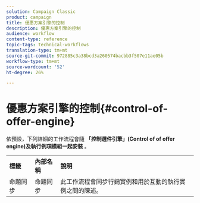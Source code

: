 ```yaml
---
solution: Campaign Classic
product: campaign
title: 優惠方案引擎的控制
description: 優惠方案引擎的控制
audience: workflow
content-type: reference
topic-tags: technical-workflows
translation-type: tm+mt
source-git-commit: 972885c3a38bcd3a260574bacbb3f507e11ae05b
workflow-type: tm+mt
source-wordcount: '52'
ht-degree: 26%

---
```



# 優惠方案引擎的控制{#control-of-offer-engine}

依預設，下列詳細的工作流程會隨 **「控制選件引擎」(Control of of offer engine)及執行例項模組一起安裝** 。

<table> 
 <tbody> 
  <tr> 
   <td> <strong>標籤</strong><br /> </td> 
   <td> <strong>內部名稱</strong><br /> </td> 
   <td> <strong>說明</strong><br /> </td> 
  </tr> 
  <tr> 
   <td> <span class="uicontrol">命題同步</span> <br /> </td> 
   <td> <span class="uicontrol">命題同步</span> <br /> </td> 
   <td> 此工作流程會同步行銷實例和用於互動的執行實例之間的陳述。<br /> </td> 
  </tr> 
 </tbody> 
</table>

